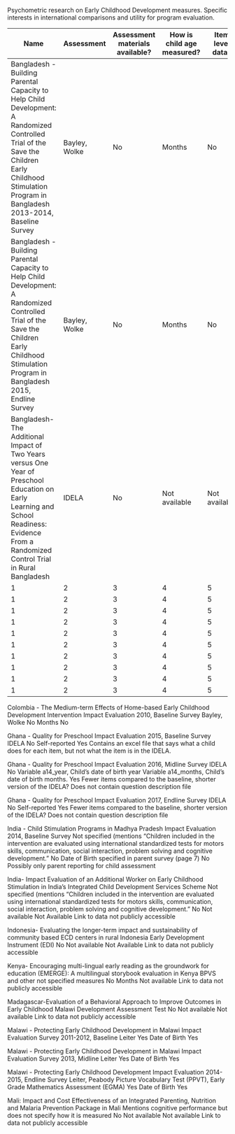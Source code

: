 Psychometric research on Early Childhood Development measures. Specific interests in international comparisons and utility for program evaluation.

| Name | Assessment | Assessment materials available? | How is child age measured? | Item level data? | Comments  |
| ------------ | ------------- | ------------ | ------------- | ------------ | ------------- |
| Bangladesh - Building Parental Capacity to Help Child Development: A Randomized Controlled Trial of the Save the Children Early Childhood Stimulation Program in Bangladesh 2013-2014, Baseline Survey | Bayley, Wolke             |        No      |       Months        |        No      |               |
| Bangladesh - Building Parental Capacity to Help Child Development: A Randomized Controlled Trial of the Save the Children Early Childhood Stimulation Program in Bangladesh 2015, Endline Survey | Bayley, Wolke             |        No      |       Months        |        No      |               |
| Bangladesh- The Additional Impact of Two Years versus One Year of Preschool Education on Early Learning and School Readiness: Evidence From a Randomized Control Trial in Rural Bangladesh            | IDELA             |        No      |       Not available        |        Not available      |         Link to data not publicly accessible      || Cambodia- Increasing Early Childhood Care and Development through Community Preschools in Cambodia: Evaluating the Impacts            | MELQO             |        No      |       Not specified        |        Not available       |         	Link to data not publicly accessible      |
| 1            | 2             |        3      |       4        |        5      |         6      |
| 1            | 2             |        3      |       4        |        5      |         6      |
| 1            | 2             |        3      |       4        |        5      |         6      |
| 1            | 2             |        3      |       4        |        5      |         6      |
| 1            | 2             |        3      |       4        |        5      |         6      |
| 1            | 2             |        3      |       4        |        5      |         6      |
| 1            | 2             |        3      |       4        |        5      |         6      |
| 1            | 2             |        3      |       4        |        5      |         6      |
| 1            | 2             |        3      |       4        |        5      |         6      |
| 1            | 2             |        3      |       4        |        5      |         6      |







Colombia - The Medium-term Effects of Home-based Early Childhood Development Intervention Impact Evaluation 2010, Baseline Survey
Bayley, Wolke	No 	Months 	No 	


Ghana - Quality for Preschool Impact Evaluation 2015, Baseline Survey
IDELA	No	Self-reported 	Yes 	Contains an excel file that says what a child does for each item, but not what the item is in the IDELA.


Ghana - Quality for Preschool Impact Evaluation 2016, Midline Survey
IDELA	No	Variable a14_year, Child’s date of birth year
Variable a14_months, Child’s date of birth months.	Yes 	Fewer items compared to the baseline, shorter version of the IDELA?
Does not contain question description file


Ghana - Quality for Preschool Impact Evaluation 2017, Endline Survey
IDELA	No	Self-reported 	Yes 	Fewer items compared to the baseline, shorter version of the IDELA?
Does not contain question description file


India - Child Stimulation Programs in Madhya Pradesh Impact Evaluation 2014, Baseline Survey
Not specified (mentions “Children included in the intervention are evaluated using international standardized tests for motors skills, communication, social interaction, problem solving and cognitive development.”	No 	Date of Birth  specified in parent survey (page 7)
No 	Possibly only parent reporting for child assessment


India- Impact Evaluation of an Additional Worker on Early Childhood Stimulation in India’s Integrated Child Development Services Scheme
Not specified (mentions “Children included in the intervention are evaluated using international standardized tests for motors skills, communication, social interaction, problem solving and cognitive development.”	No 	Not available  	Not Available 	Link to data not publicly accessible


Indonesia- Evaluating the longer-term impact and sustainability of community based ECD centers in rural Indonesia
Early Development Instrument (EDI) 	No	Not available  	Not Available 	Link to data not publicly accessible


Kenya- Encouraging multi-lingual early reading as the groundwork for education (EMERGE): A multilingual
storybook evaluation in Kenya
BPVS and other not specified measures 	No 	Months 	Not available 	Link to data not publicly accessible


Madagascar-Evaluation of a Behavioral Approach to Improve Outcomes in Early Childhood
Malawi Development Assessment Test	No 	Not available 	Not available 	Link to data not publicly accessible


Malawi - Protecting Early Childhood Development in Malawi Impact Evaluation Survey 2011-2012, Baseline
Leiter	Yes 	Date of Birth	Yes 	


Malawi - Protecting Early Childhood Development in Malawi Impact Evaluation Survey 2013, Midline
Leiter	Yes 	Date of Birth	Yes 	


Malawi - Protecting Early Childhood Development Impact Evaluation 2014-2015, Endline Survey
Leiter, Peabody Picture Vocabulary Test (PPVT), Early Grade Mathematics Assessment (EGMA)	Yes 	Date of Birth 	Yes 	


Mali: Impact and Cost Effectiveness of an Integrated Parenting, Nutrition and Malaria Prevention Package in Mali
Mentions cognitive performance but does not specify how it is measured 	No 	Not available 	Not available 	Link to data not publicly accessible
